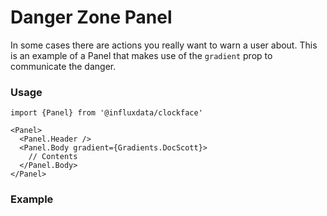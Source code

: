 # Danger Zone Panel

In some cases there are actions you really want to warn a user about. This is an example of a Panel that makes use of the `gradient` prop to communicate the danger.

### Usage
```tsx
import {Panel} from '@influxdata/clockface'
```
```tsx
<Panel>
  <Panel.Header />
  <Panel.Body gradient={Gradients.DocScott}>
    // Contents
  </Panel.Body>
</Panel>
```

### Example
<!-- STORY -->


<!-- STORY HIDE START -->

<!-- STORY HIDE END -->

<!-- PROPS -->
